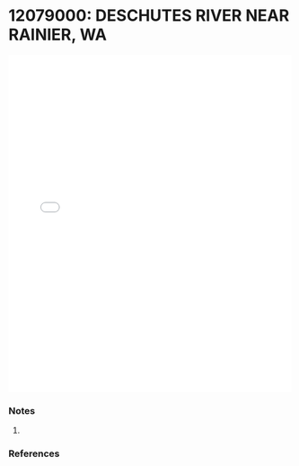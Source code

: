 # 12079000: DESCHUTES RIVER NEAR RAINIER, WA

<iframe src="/_static/stations/12079000_fdc.html" width="100%" height="600" frameborder="0"></iframe>

### Notes
1. 

### References

